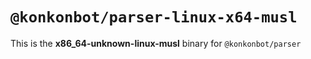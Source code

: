 # `@konkonbot/parser-linux-x64-musl`

This is the **x86_64-unknown-linux-musl** binary for `@konkonbot/parser`
